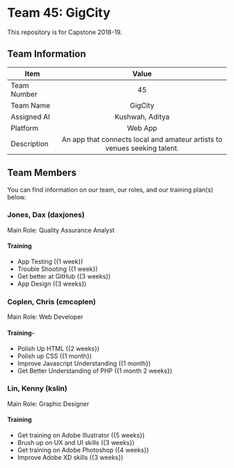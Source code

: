 # Team 45: GigCity
This repository is for Capstone 2018-19.

## Team Information

| Item        | Value           |
| ------------- |:-------------:|
| Team Number | 45 |
| Team Name | GigCity    |
| Assigned AI | Kushwah, Aditya |
| Platform |Web App |
| Description | An app that connects local and amateur artists to venues seeking talent. |

## Team Members
You can find information on our team, our roles, and our training plan(s) below.

### Jones, Dax (daxjones)
Main Role: Quality Assurance Analyst

#### Training
- App Testing ({1 week})
- Trouble Shooting ({1 week})
- Get better at GitHub ({3 weeks})
- App Design ({3 weeks})

### Coplen, Chris (cmcoplen)
Main Role: Web Developer

#### Training- 
- Polish Up HTML ({2 weeks})
- Polish up CSS ({1 month})
- Improve Javascript Understanding ({1 month})
- Get Better Understanding of PHP ({1 month 2 weeks})


### Lin, Kenny (kslin)
Main Role: Graphic Designer

#### Training
- Get training on Adobe Illustrator ({5 weeks})
- Brush up on UX and UI skills ({3 weeks})
- Get training on Adobe Photoshop ({4 weeks})
- Improve Adobe XD skills ({3 weeks})
